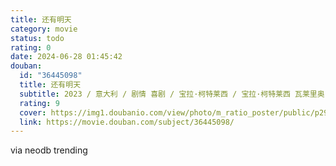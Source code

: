 ```yaml
---
title: 还有明天
category: movie
status: todo
rating: 0
date: 2024-06-28 01:45:42
douban:
  id: "36445098"
  title: 还有明天
  subtitle: 2023 / 意大利 / 剧情 喜剧 / 宝拉·柯特莱西 / 宝拉·柯特莱西 瓦莱里奥·马斯坦德雷亚
  rating: 9
  cover: https://img1.doubanio.com/view/photo/m_ratio_poster/public/p2906163989.jpg
  link: https://movie.douban.com/subject/36445098/
---
```


via neodb trending